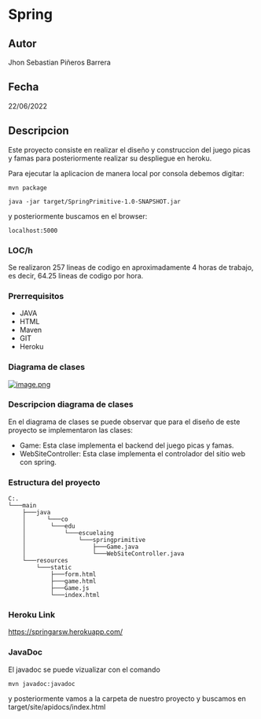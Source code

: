 # Spring

## Autor

Jhon Sebastian Piñeros Barrera

## Fecha

22/06/2022

## Descripcion

Este proyecto consiste en realizar el diseño y construccion del juego picas y famas para posteriormente realizar su despliegue en heroku.

Para ejecutar la aplicacion de manera local por consola debemos digitar:

```
mvn package

java -jar target/SpringPrimitive-1.0-SNAPSHOT.jar
```

y posteriormente buscamos en el browser:

```
localhost:5000
```

### LOC/h

Se realizaron 257 lineas de codigo en aproximadamente 4 horas de trabajo, es decir, 64.25 lineas de codigo por hora.

### Prerrequisitos

- JAVA
- HTML
- Maven
- GIT
- Heroku

### Diagrama de clases

[![image.png](https://i.postimg.cc/Df1xT6jh/image.png)](https://postimg.cc/BtQT5Tf7)

### Descripcion diagrama de clases

En el diagrama de clases se puede observar que para el diseño de este proyecto se implementaron las clases:

- Game: Esta clase implementa el backend del juego picas y famas.
- WebSiteController: Esta clase implementa el controlador del sitio web con spring.

### Estructura del proyecto

```
C:.
└───main
    ├───java
    │      └───co
    │       └───edu
    │           └───escuelaing
    │               └───springprimitive
    │                   ├───Game.java
    │                   └───WebSiteController.java
    └───resources
        └───static
            ├───form.html
            ├───game.html
            ├───Game.js
            └───index.html

```

### Heroku Link

https://springarsw.herokuapp.com/

### JavaDoc

El javadoc se puede vizualizar con el comando 

```
mvn javadoc:javadoc
```

y posteriormente vamos a la carpeta de nuestro proyecto y buscamos en target/site/apidocs/index.html